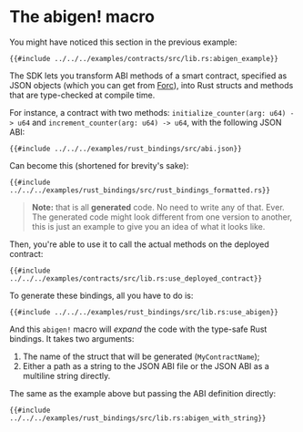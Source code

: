 # The abigen! macro

You might have noticed this section in the previous example:

```rust,ignore
{{#include ../../../examples/contracts/src/lib.rs:abigen_example}}
```

The SDK lets you transform ABI methods of a smart contract, specified as JSON objects (which you can get from [Forc](https://github.com/FuelLabs/sway/tree/master/forc)), into Rust structs and methods that are type-checked at compile time.

For instance, a contract with two methods: `initialize_counter(arg: u64) -> u64` and `increment_counter(arg: u64) -> u64`, with the following JSON ABI:

```json,ignore
{{#include ../../../examples/rust_bindings/src/abi.json}}
```

Can become this (shortened for brevity's sake):

```rust,ignore
{{#include ../../../examples/rust_bindings/src/rust_bindings_formatted.rs}}
```

> **Note:** that is all **generated** code. No need to write any of that. Ever. The generated code might look different from one version to another, this is just an example to give you an idea of what it looks like.

Then, you're able to use it to call the actual methods on the deployed contract:

```rust,ignore
{{#include ../../../examples/contracts/src/lib.rs:use_deployed_contract}}
```

To generate these bindings, all you have to do is:

```rust,ignore
{{#include ../../../examples/rust_bindings/src/lib.rs:use_abigen}}
```

And this `abigen!` macro will _expand_ the code with the type-safe Rust bindings. It takes two arguments:

1. The name of the struct that will be generated (`MyContractName`);
2. Either a path as a string to the JSON ABI file or the JSON ABI as a multiline string directly.

The same as the example above but passing the ABI definition directly:

```rust,ignore
{{#include ../../../examples/rust_bindings/src/lib.rs:abigen_with_string}}
```
